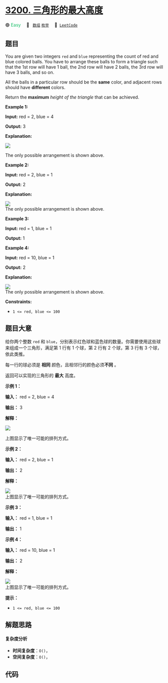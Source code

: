 # [3200. 三角形的最大高度](https://leetcode.com/problems/maximum-height-of-a-triangle)

🟢 <font color=#15bd66>Easy</font>&emsp; 🔖&ensp; [`数组`](/tag/array.md) [`枚举`](/tag/enumeration.md)&emsp; 🔗&ensp;[`LeetCode`](https://leetcode.com/problems/maximum-height-of-a-triangle)

## 题目

You are given two integers `red` and `blue` representing the count of red and
blue colored balls. You have to arrange these balls to form a triangle such
that the 1st row will have 1 ball, the 2nd row will have 2 balls, the 3rd row
will have 3 balls, and so on.

All the balls in a particular row should be the **same** color, and adjacent
rows should have **different** colors.

Return the **maximum** _height of the triangle_ that can be achieved.



**Example 1:**

**Input:** red = 2, blue = 4

**Output:** 3

**Explanation:**

![](https://assets.leetcode.com/uploads/2024/06/16/brb.png)

The only possible arrangement is shown above.

**Example 2:**

**Input:** red = 2, blue = 1

**Output:** 2

**Explanation:**

![](https://assets.leetcode.com/uploads/2024/06/16/br.png)  
The only possible arrangement is shown above.

**Example 3:**

**Input:** red = 1, blue = 1

**Output:** 1

**Example 4:**

**Input:** red = 10, blue = 1

**Output:** 2

**Explanation:**

![](https://assets.leetcode.com/uploads/2024/06/16/br.png)  
The only possible arrangement is shown above.



**Constraints:**

  * `1 <= red, blue <= 100`


## 题目大意

给你两个整数 `red` 和 `blue`，分别表示红色球和蓝色球的数量。你需要使用这些球来组成一个三角形，满足第 1 行有 1 个球，第 2 行有 2
个球，第 3 行有 3 个球，依此类推。

每一行的球必须是 **相同** 颜色，且相邻行的颜色必须**不同** 。

返回可以实现的三角形的 **最大** 高度。



**示例 1：**

**输入：** red = 2, blue = 4

**输出：** 3

**解释：**

![](https://assets.leetcode.com/uploads/2024/06/16/brb.png)

上图显示了唯一可能的排列方式。

**示例 2：**

**输入：** red = 2, blue = 1

**输出：** 2

**解释：**

![](https://assets.leetcode.com/uploads/2024/06/16/br.png)  
上图显示了唯一可能的排列方式。

**示例 3：**

**输入：** red = 1, blue = 1

**输出：** 1

**示例 4：**

**输入：** red = 10, blue = 1

**输出：** 2

**解释：**

![](https://assets.leetcode.com/uploads/2024/06/16/br.png)  
上图显示了唯一可能的排列方式。



**提示：**

  * `1 <= red, blue <= 100`


## 解题思路

#### 复杂度分析

- **时间复杂度**：`O()`，
- **空间复杂度**：`O()`，

## 代码

```javascript

```